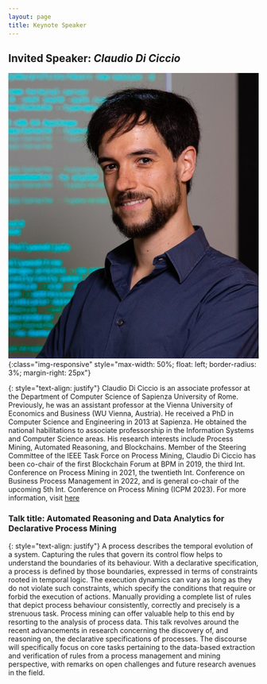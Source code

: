 ```yaml
---
layout: page
title: Keynote Speaker
---
```


## Invited Speaker: _Claudio Di Ciccio_
![Claudio_DiCiccio](/assets/img/Claudio_DiCiccio.jpg){:class="img-responsive" style="max-width: 50%; float: left; border-radius: 3%; margin-right: 25px"}

{: style="text-align: justify"}
Claudio Di Ciccio is an associate professor at the Department of Computer Science of Sapienza University of Rome. Previously, he was an assistant professor at the Vienna University of Economics and Business (WU Vienna, Austria). He received a PhD in Computer Science and Engineering in 2013 at Sapienza. He obtained the national habilitations to associate professorship in the Information Systems and Computer Science areas. His research interests include Process Mining, Automated Reasoning, and Blockchains.
Member of the Steering Committee of the IEEE Task Force on Process Mining, Claudio Di Ciccio has been co-chair of the first Blockchain Forum at BPM in 2019, the third Int. Conference on Process Mining in 2021, the twentieth Int. Conference on Business Process Management in 2022, and is general co-chair of the upcoming 5th Int. Conference on Process Mining (ICPM 2023).
For more information, visit [here](http://claudio.diciccio.net/)

### Talk title: Automated Reasoning and Data Analytics for Declarative Process Mining
{: style="text-align: justify"}
A process describes the temporal evolution of a system. Capturing the rules that govern its control flow helps to understand the boundaries of its behaviour. With a declarative specification, a process is defined by those boundaries, expressed in terms of constraints rooted in temporal logic. The execution dynamics can vary as long as they do not violate such constraints, which specify the conditions that require or forbid the execution of actions. 
Manually providing a complete list of rules that depict process behaviour consistently, correctly and precisely is a strenuous task. Process mining can offer valuable help to this end by resorting to the analysis of process data. 
This talk revolves around the recent advancements in research concerning the discovery of, and reasoning on, the declarative specifications of processes. The discourse will specifically focus on core tasks pertaining to the data-based extraction and verification of rules from a process management and mining perspective, with remarks on open challenges and future research avenues in the field.
